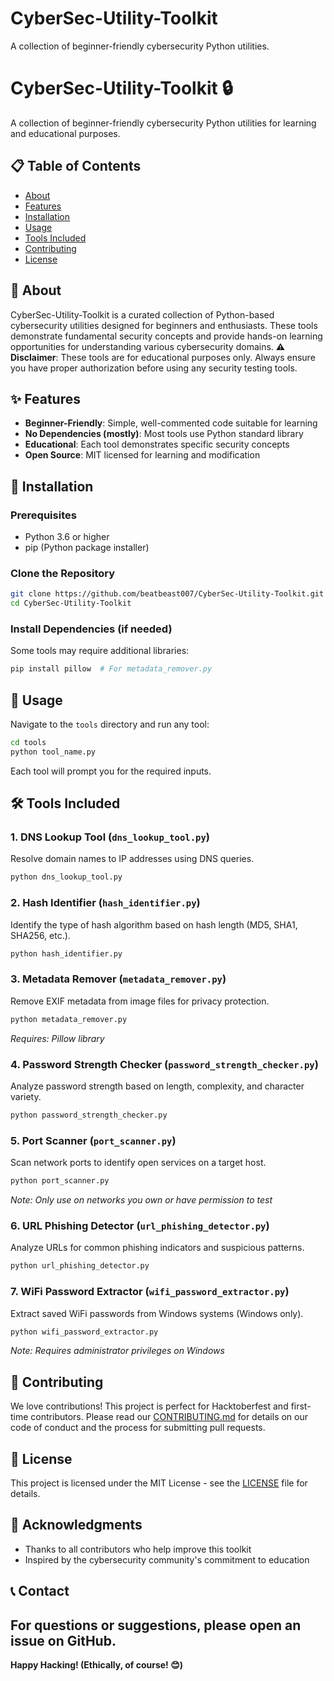 # CyberSec-Utility-Toolkit
A collection of beginner-friendly cybersecurity Python utilities.
# CyberSec-Utility-Toolkit 🔒
A collection of beginner-friendly cybersecurity Python utilities for learning and educational purposes.
## 📋 Table of Contents
- [About](#about)
- [Features](#features)
- [Installation](#installation)
- [Usage](#usage)
- [Tools Included](#tools-included)
- [Contributing](#contributing)
- [License](#license)
## 🎯 About
CyberSec-Utility-Toolkit is a curated collection of Python-based cybersecurity utilities designed for beginners and enthusiasts. These tools demonstrate fundamental security concepts and provide hands-on learning opportunities for understanding various cybersecurity domains.
**⚠️ Disclaimer**: These tools are for educational purposes only. Always ensure you have proper authorization before using any security testing tools.
## ✨ Features
- **Beginner-Friendly**: Simple, well-commented code suitable for learning
- **No Dependencies (mostly)**: Most tools use Python standard library
- **Educational**: Each tool demonstrates specific security concepts
- **Open Source**: MIT licensed for learning and modification
## 🚀 Installation
### Prerequisites
- Python 3.6 or higher
- pip (Python package installer)
### Clone the Repository
```bash
git clone https://github.com/beatbeast007/CyberSec-Utility-Toolkit.git
cd CyberSec-Utility-Toolkit
```
### Install Dependencies (if needed)
Some tools may require additional libraries:
```bash
pip install pillow  # For metadata_remover.py
```
## 📖 Usage
Navigate to the `tools` directory and run any tool:
```bash
cd tools
python tool_name.py
```
Each tool will prompt you for the required inputs.
## 🛠️ Tools Included
### 1. **DNS Lookup Tool** (`dns_lookup_tool.py`)
Resolve domain names to IP addresses using DNS queries.
```bash
python dns_lookup_tool.py
```
### 2. **Hash Identifier** (`hash_identifier.py`)
Identify the type of hash algorithm based on hash length (MD5, SHA1, SHA256, etc.).
```bash
python hash_identifier.py
```
### 3. **Metadata Remover** (`metadata_remover.py`)
Remove EXIF metadata from image files for privacy protection.
```bash
python metadata_remover.py
```
*Requires: Pillow library*
### 4. **Password Strength Checker** (`password_strength_checker.py`)
Analyze password strength based on length, complexity, and character variety.
```bash
python password_strength_checker.py
```
### 5. **Port Scanner** (`port_scanner.py`)
Scan network ports to identify open services on a target host.
```bash
python port_scanner.py
```
*Note: Only use on networks you own or have permission to test*
### 6. **URL Phishing Detector** (`url_phishing_detector.py`)
Analyze URLs for common phishing indicators and suspicious patterns.
```bash
python url_phishing_detector.py
```
### 7. **WiFi Password Extractor** (`wifi_password_extractor.py`)
Extract saved WiFi passwords from Windows systems (Windows only).
```bash
python wifi_password_extractor.py
```
*Note: Requires administrator privileges on Windows*
## 🤝 Contributing
We love contributions! This project is perfect for Hacktoberfest and first-time contributors.
Please read our [CONTRIBUTING.md](CONTRIBUTING.md) for details on our code of conduct and the process for submitting pull requests.
## 📜 License
This project is licensed under the MIT License - see the [LICENSE](LICENSE) file for details.
## 🌟 Acknowledgments
- Thanks to all contributors who help improve this toolkit
- Inspired by the cybersecurity community's commitment to education
## 📞 Contact
For questions or suggestions, please open an issue on GitHub.
---
**Happy Hacking! (Ethically, of course! 😊)**

